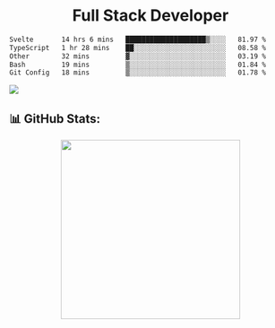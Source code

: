   <h1 align="center" font="bold">
Full Stack Developer 
</h1>


 <!--START_SECTION:waka-->

```txt
Svelte       14 hrs 6 mins   ████████████████████▒░░░░   81.97 %
TypeScript   1 hr 28 mins    ██░░░░░░░░░░░░░░░░░░░░░░░   08.58 %
Other        32 mins         ▓░░░░░░░░░░░░░░░░░░░░░░░░   03.19 %
Bash         19 mins         ▒░░░░░░░░░░░░░░░░░░░░░░░░   01.84 %
Git Config   18 mins         ▒░░░░░░░░░░░░░░░░░░░░░░░░   01.78 %
```

<!--END_SECTION:waka-->

  <p align="start">
   
<a href="https://linkedin.com/in/Abhishek">
<img src="https://skillicons.dev/icons?i=cpp,java,python,html,css,js,postgres,mongodb,linux,bash,git,github,react,express,nodejs,nextjs,gcp,docker,vscode,postman,powershell,githubactions,&theme=dark&perline=10" />
</a>
</p>



## 📊 GitHub Stats:

 <div align="center">

 <!-- github streak start -->

<img width=320 src="https://github-readme-streak-stats.herokuapp.com/?user=Abhishek9503&layout=compact"  />

<!-- github streak end -->
